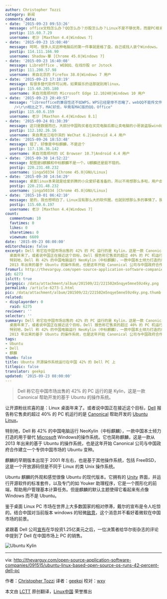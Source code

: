 ```yaml
---
author: Christopher Tozzi
category: 新闻
comments_data:
- date: '2015-09-23 09:53:26'
  message: office文档怎么办？QQ怎么办？炒股怎么办？Linux不是不够优秀，而是PC相关的软件环境还不太令人满意
  postip: 115.60.7.29
  username: 老沙 [Maxthon 4.4|Windows 7]
- date: '2015-09-23 15:08:40'
  message: 呵呵，很多人买这种电脑后的第一件事就是格了盘，自己或找人装个Windows。
  postip: 114.111.166.90
  username: Shadow-華 [Chrome 45.0|Windows 7]
- date: '2015-09-23 16:40:08'
  message: LibreOffice 、WEBQQ、在线炒股 or Jstock
  postip: 111.200.57.98
  username: 来自北京的 Firefox 38.0|Windows 7 用户
- date: '2015-09-23 17:18:19'
  message: 有很多替代软件可以用，如果娱乐的话那就别用linux。
  postip: 115.60.205.180
  username: 来自河南郑州的 Microsoft Edge 12.10240|Windows 10 用户
- date: '2015-09-23 20:49:57'
  message: "libreoffice的兼容性还不如WPS，WPS已经是惨不忍睹了。webQQ不能传文件啊。你说再多的替代，也仅仅是最低限度的替代，当周围的人都用windows，都用office写文档，都用QQ讨论甚至传文件，也只能向他们妥协。<br
    />\r\n相比之下，MAC好些，毕竟有MAC版的QQ，Office"
  postip: 115.60.6.159
  username: 老沙 [Maxthon 4.4|Windows 8.1]
- date: '2015-09-24 01:38:39'
  message: 这只是数据而已，大部分中国购买者在买完电脑后都让卖电脑的小哥装盗版windows了
  postip: 112.102.26.16
  username: 来自黑龙江哈尔滨的 WeChat 6.2|Android 4.4 用户
- date: '2015-09-26 18:53:48'
  message: 错了，好像是中标麒麟，不是这个
  postip: 117.136.36.142
  username: 来自河南郑州的 UC Browser 10.7|Android 4.4 用户
- date: '2015-09-30 14:52:22'
  message: 配图是U麒麟和中标麒麟不是一个。U麒麟还是挺不错的。
  postip: 220.231.48.232
  username: jinga50334 [Chrome 45.0|GNU/Linux]
- date: '2015-09-30 14:54:29'
  message: 桌面linux本来就是给爱折腾的小众爱好者准备的，所以不用想那么多啦，用户自有替代方案而且乐在其中。
  postip: 220.231.48.232
  username: jinga50334 [Chrome 45.0|GNU/Linux]
- date: '2015-10-01 06:42:10'
  message: 是的，我也想明白了，Linux没有那么大的软件圈，也就别想那么多的事情了。我觉得做个开发平台挺好，写写代码，跑跑虚拟机，也就够了
  postip: 115.60.6.197
  username: 老沙 [Maxthon 4.4|Windows 7]
count:
  commentnum: 10
  favtimes: 0
  likes: 0
  sharetimes: 0
  viewnum: 6609
date: '2015-09-23 08:00:00'
editorchoice: false
excerpt: Dell 称它在中国市场出售的 42% 的 PC 运行的是 Kylin，这是一款 Canonical 帮助开发的基于 Ubuntu 的操作系统。  让开源粉丝欢喜的是：Linux
  桌面年来了。或者说中国正在接近这个目标，Dell 报告称它售卖的超过 40% 的 PC 机运行的是 Canonical 帮助开发的 Ubuntu Linux。
  特别地，Dell 称 42% 的中国电脑运行 NeoKylin（中标麒麟），一款中国本土倾力打造的用于替代 Microsoft Windows的操作系统。它也简称麒麟，这是一款从
  2013 年出来的基于 Ubuntu 的操作系统，也是这年开始 Canonical 公司与中国政府合作建立一个专供中国市场的 Ubu
fromurl: http://thevarguy.com/open-source-application-software-companies/091515/ubuntu-linux-based-open-source-os-runs-42-percent-dell-pc
id: 6273
islctt: true
largepic: /data/attachment/album/201509/22/221502m5nqye5mne59z4ky.png
permalink: /article-6273-1.html
pic: /data/attachment/album/201509/22/221502m5nqye5mne59z4ky.png.thumb.jpg
related:
- displayorder: 0
  raid: 6275
reviewer: ''
selector: ''
summary: Dell 称它在中国市场出售的 42% 的 PC 运行的是 Kylin，这是一款 Canonical 帮助开发的基于 Ubuntu 的操作系统。  让开源粉丝欢喜的是：Linux
  桌面年来了。或者说中国正在接近这个目标，Dell 报告称它售卖的超过 40% 的 PC 机运行的是 Canonical 帮助开发的 Ubuntu Linux。
  特别地，Dell 称 42% 的中国电脑运行 NeoKylin（中标麒麟），一款中国本土倾力打造的用于替代 Microsoft Windows的操作系统。它也简称麒麟，这是一款从
  2013 年出来的基于 Ubuntu 的操作系统，也是这年开始 Canonical 公司与中国政府合作建立一个专供中国市场的 Ubu
tags:
- Ubuntu
- Dell
- 麒麟
thumb: false
title: Ubuntu 开源操作系统运行在中国 42% 的 Dell PC 上
titlepic: false
translator: geekpi
updated: '2015-09-23 08:00:00'
---
```



> 
> Dell 称它在中国市场出售的 42% 的 PC 运行的是 Kylin，这是一款 Canonical 帮助开发的基于 Ubuntu 的操作系统。
> 
> 
> 


让开源粉丝欢喜的是：Linux 桌面年来了。或者说中国正在接近这个目标，[Dell](http://dell.com/) 报告称它售卖的超过 40% 的 PC 机运行的是 [Canonical](http://canonical.com/) 帮助开发的 [Ubuntu Linux](http://ubuntu.com/)。


特别地，Dell 称 42% 的中国电脑运行 NeoKylin（中标麒麟），一款中国本土倾力打造的用于替代 [Microsoft](http://microsoft.com/) Windows的操作系统。它也简称麒麟，这是一款从 2013 年出来的基于 Ubuntu 的操作系统，也是这年开始 Canonical 公司与中国政府合作建立一个专供中国市场的 Ubuntu 变种。


麒麟的早期版本出现于 2001 年左右，也是基于其他操作系统，包括 FreeBSD，这是一个开放源码但是不同于 Linux 的类 Unix 操作系统。


Ubuntu 麒麟的外观和感觉很像 Ubuntu 的现代版本。它拥有的 [Unity](http://unity.ubuntu.com/) 界面，并运行开源软件的标准套件，以及专门的如 Youker 助理程序，它是一个图形化的前端，帮助用户管理基本计算任务。但是麒麟的默认主题使得它看起来有点像 Windows 而不是 Ubuntu。


鉴于桌面 Linux PC 市场在世界上大多数国家的相对停滞，戴尔的宣布是令人吃惊的。结合中国对当前版本 windows 的轻微[敌意](http://www.wsj.com/articles/windows-8-faces-new-criticism-in-china-1401882772)，这个消息并不看好着微软在中国市场的前景。


紧跟着 Dell 公司[宣布](http://thevarguy.com/business-technology-solution-sales/091415/dell-125-million-directed-china-jobs-new-business-and-innovation)在华投资1.25亿美元之后，一位决策者给华尔街杂志的评论中提到了 Dell 在中国市场上 PC 的销售。


![Ubuntu Kylin](/data/attachment/album/201509/22/221502m5nqye5mne59z4ky.png)




---


via: <http://thevarguy.com/open-source-application-software-companies/091515/ubuntu-linux-based-open-source-os-runs-42-percent-dell-pc>


作者：[Christopher Tozzi](http://thevarguy.com/author/christopher-tozzi) 译者：[geekpi](https://github.com/geeekpi) 校对：[wxy](https://github.com/wxy)


本文由 [LCTT](https://github.com/LCTT/TranslateProject) 原创翻译，[Linux中国](https://linux.cn/) 荣誉推出